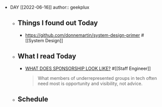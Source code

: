 - DAY [[2022-06-16]]
  author:: geekplux
	- ## Things I found out Today
		- https://github.com/donnemartin/system-design-primer #[[System Design]]
	- ## What I read Today
		- [WHAT DOES SPONSORSHIP LOOK LIKE?](https://larahogan.me/blog/what-sponsorship-looks-like/) #[[Staff Engineer]] 
		  > What members of underrepresented groups in tech often need most is opportunity and visibility, not advice.
	- ## Schedule